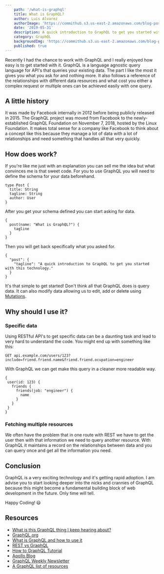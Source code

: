 ```yaml
---
    path: '/what-is-graphql'
    title: What is GraphQL?
    author: Luis Alvarez
    authorImage: 'https://commithub.s3.us-east-2.amazonaws.com/blog-posts/author/luis.jpg'
    date: '2019-05-31'
    description: A quick introduction to GraphQL to get you started with this technology.
    category: GraphQL
    backgroundImg: 'https://commithub.s3.us-east-2.amazonaws.com/blog-posts/what-is-graphql%3F/cover-image.jpg'
    published: true
---
```


Recently I had the chance to work with GraphQL and I really enjoyed how easy is to get started with it. GraphQL is a language agnostic query language for API's that queries your existing data. The part I like the most it gives you what you ask for and nothing more. It also follows a reference of the relationships with different data resources and what cost you either a complex request or multiple ones can be achieved easily with one query.

## A little history

It was made by Facebook internally in 2012 before being publicly released in 2015. The GraphQL project was moved from Facebook to the newly-established GraphQL Foundation on November 7, 2018, hosted by the Linux Foundation. It makes total sense for a company like Facebook to think about a concept like this because they manage a lot of data with a lot of relationships and need something that handles all that very quickly.

## How does work?

If you're like me just with an explanation you can sell me the idea but what convinces me is that sweet code. For you to use GraphQL you will need to define the schema for your data beforehand.

```
type Post {
  title: String
  tagline: String
  author: User
}
```

After you get your schema defined you can start asking for data.

```
{
  post(name: "What is GraphQL?") {
    tagline
  }
}
```

Then you will get back specifically what you asked for.

```
{
  "post": {
    "tagline": "A quick introduction to GraphQL to get you started with this technology."
  }
}
```

It's that simple to get started! Don't think all that GraphQL does is query data. It can also modify data allowing us to edit, add or delete using <a href="https://graphql.org/learn/queries/" rel="noopener" target="_blank">Mutations</a>.

## Why should I use it?

### Specific data

Using RESTful API's to get specific data can be a daunting task and lead to very hard to understand the code. You might end up with something like this:

```
GET api.example.com/users/123?include=friend.friend.name&friend.friend.ocupation=engineer
```

With GraphQL we can get make this query in a cleaner more readable way.

```
{
 user(id: 123) {
   friends {
     friends(job: "engineer") {
       name
     }
   }
 }
}
```

### Fetching multiple resources

We often have the problem that in one route with REST we have to get the user then with that information we need to query another resource. With GraphQL it maintains a record on the relationships between data and you can query once and get all the information you need.

## Conclusion

GraphQL is a very exciting technology and it's getting rapid adoption. I am advise you to start looking deeper into the nicks and crannies of GraphQL because this might become a fundamental building block of web development in the future. Only time will tell.

Happy Coding! :smiley:

## Resources

* <a href="https://www.freecodecamp.org/news/so-whats-this-graphql-thing-i-keep-hearing-about-baf4d36c20cf/" rel="noopener" target="_blank">What is this GraphQL thing I keep hearing about?</a>
* <a href="https://graphql.org/" rel="noopener" target="_blank">GraphQL.org</a>
* <a href="https://adityasridhar.com/posts/what-is-graphql-and-how-to-use-it" rel="noopener" target="_blank">What is GraphQL and how to use it</a>
* <a href="https://www.moesif.com/blog/technical/graphql/REST-vs-GraphQL-APIs-the-good-the-bad-the-ugly/#" rel="noopener" target="_blank">REST vs GraphQL</a>
* <a href="https://www.howtographql.com/" rel="noopener" target="_blank">How to GraphQL Tutorial</a>
* <a href="https://blog.apollographql.com/" rel="noopener" target="_blank">Apollo Blog</a>
* <a href="https://www.graphqlweekly.com/" rel="noopener" target="_blank">GraphQL Weekly Newsletter</a>
* <a href="https://github.com/chentsulin/awesome-graphql" rel="noopener" target="_blank">A GraphQL list of resources</a>
